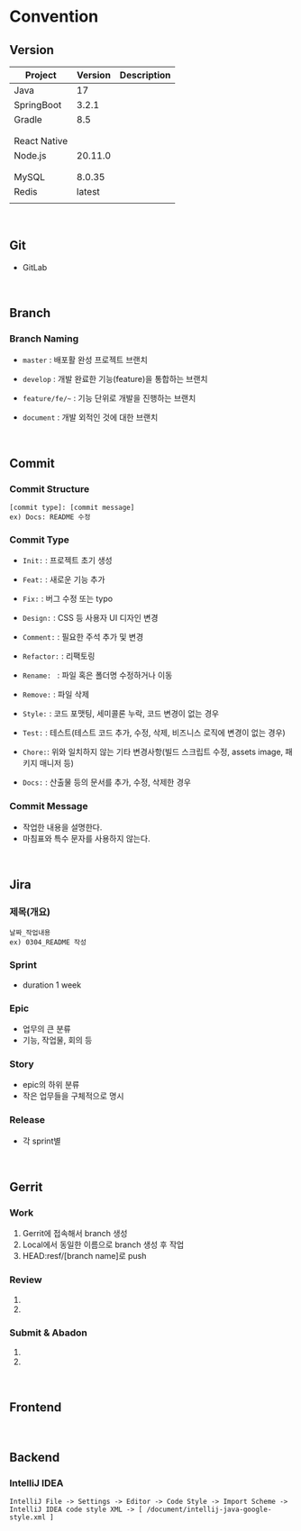 # Convention

## Version

| Project       | Version   | Description |
| ------------- | --------- | ----------- |
| Java          | 17        |             |
| SpringBoot    | 3.2.1     |             |
| Gradle        | 8.5       |             |
|               |           |             |
|               |           |             |
| React Native  |           |             |
| Node.js       | 20.11.0   |             |
|               |           |             |
|               |           |             |
| MySQL         | 8.0.35    |             |
| Redis         | latest    |             |
|               |           |             |

<br />

## Git
- GitLab

<br />

## Branch

### Branch Naming
- `master` : 배포활 완성 프로젝트 브랜치

- `develop` : 개발 완료한 기능(feature)을 통합하는 브랜치

- `feature/fe/~` : 기능 단위로 개발을 진행하는 브랜치

- `document` : 개발 외적인 것에 대한 브랜치

<br />

## Commit

### Commit Structure
```
[commit type]: [commit message]
ex) Docs: README 수정
```

### Commit Type
- `Init:` : 프로젝트 초기 생성

- `Feat:` : 새로운 기능 추가

- `Fix:` : 버그 수정 또는 typo

- `Design:` : CSS 등 사용자 UI 디자인 변경

- `Comment:` : 필요한 주석 추가 및 변경

- `Refactor:` : 리팩토링

- `Rename: ` : 파일 혹은 폴더명 수정하거나 이동

- `Remove:` : 파일 삭제

- `Style:` : 코드 포맷팅, 세미콜론 누락, 코드 변경이 없는 경우

- `Test:` : 테스트(테스트 코드 추가, 수정, 삭제, 비즈니스 로직에 변경이 없는 경우)

- `Chore:`: 위와 일치하지 않는 기타 변경사항(빌드 스크립트 수정, assets image, 패키지 매니저 등)

- `Docs:` : 산출물 등의 문서를 추가, 수정, 삭제한 경우

### Commit Message
- 작업한 내용을 설명한다.
- 마침표와 특수 문자를 사용하지 않는다.

<br />

## Jira

### 제목(개요)
```
날짜_작업내용
ex) 0304_README 작성
```

### Sprint
- duration 1 week

### Epic
- 업무의 큰 분류
- 기능, 작업물, 회의 등

### Story
- epic의 하위 분류
- 작은 업무들을 구체적으로 명시

### Release
- 각 sprint별

<br />

## Gerrit

### Work
1. Gerrit에 접속해서 branch 생성
2. Local에서 동일한 이름으로 branch 생성 후 작업
3. HEAD:resf/[branch name]로 push

### Review
1. 
2. 

### Submit & Abadon
1. 
2. 

<br />

## Frontend

<br />

## Backend


### IntelliJ IDEA
```
IntelliJ File -> Settings -> Editor -> Code Style -> Import Scheme -> IntelliJ IDEA code style XML -> [ /document/intellij-java-google-style.xml ]
```


<br />
